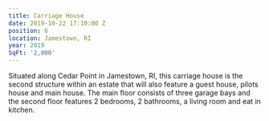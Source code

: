 ```yaml
---
title: Carriage House
date: 2019-10-22 17:10:00 Z
position: 6
location: Jamestown, RI
year: 2019
SqFt: '2,000'
---
```


Situated along Cedar Point in Jamestown, RI, this carriage house is the second structure within an estate that will also feature a guest house, pilots house and main house. The main floor consists of three garage bays and the second floor features 2 bedrooms, 2 bathrooms, a living room and eat in kitchen.